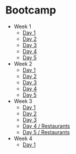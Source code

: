 # Bootcamp

- Week 1
  - [Day 1](https://github.com/CubitsDev/whitehat/tree/main/Bootcamp/Day%201)
  - [Day 2](https://github.com/CubitsDev/whitehat/tree/main/Bootcamp/Day%202)
  - [Day 3](https://github.com/CubitsDev/whitehat/tree/main/Bootcamp/Day%203)
  - [Day 4](https://github.com/CubitsDev/whitehat/tree/main/Bootcamp/Day%204)
  - [Day 5](https://github.com/CubitsDev/whitehat/tree/main/Bootcamp/Day%205)
- Week 2
  - [Day 1](https://github.com/CubitsDev/whitehat/tree/main/Bootcamp/Day%206)
  - [Day 2](https://github.com/CubitsDev/whitehat/tree/main/Bootcamp/Day%207)
  - [Day 3](https://github.com/CubitsDev/whitehat/tree/main/Bootcamp/Day%208)
  - [Day 4](https://github.com/CubitsDev/whitehat/tree/main/Bootcamp/Day%209)
  - [Day 5](https://github.com/CubitsDev/whitehat/tree/main/Bootcamp/Day%2010)
- Week 3
  - [Day 1](https://github.com/CubitsDev/whitehat/tree/main/Bootcamp/Day%2011)
  - [Day 2](https://github.com/CubitsDev/whitehat/tree/main/Bootcamp/Day%2012)
  - [Day 3](https://github.com/CubitsDev/whitehat/tree/main/Bootcamp/Day%2013)
  - [Day 4 / Restaurants](https://github.com/CubitsDev/whitehat/tree/main/Bootcamp/Restaurants)
  - [Day 5 / Restaurants](https://github.com/CubitsDev/whitehat/tree/main/Bootcamp/Restaurants)
- Week 4
  - [Day 1](https://github.com/CubitsDev/whitehat/tree/main/Bootcamp/Day%2016)
